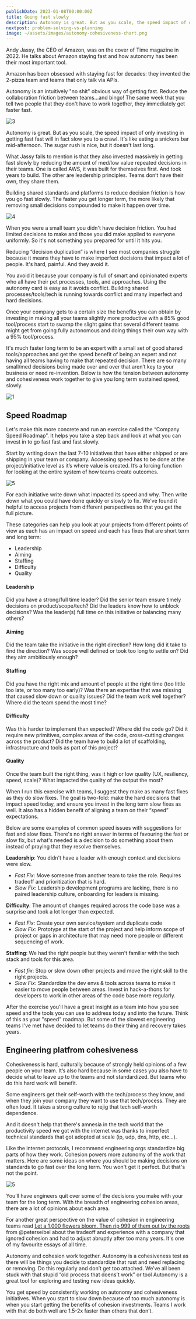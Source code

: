 ```yaml
---
publishDate: 2023-01-08T00:00:00Z
title: Going fast slowly
description: Autonomy is great. But as you scale, the speed impact of only investing in getting fast fast will in fact slow you to a crawl.
nextpost: problem-solving-vs-planning
image: ~/assets/images/autonomy-cohesiveness-chart.png
---
```


Andy Jassy, the CEO of Amazon, was on the cover of Time magazine in 2022. He talks about Amazon staying fast and how autonomy has been their most important tool.

Amazon has been obsessed with staying fast for decades: they invented the 2-pizza team and teams that only talk via APIs.

Autonomy is an intuitively "no shit" obvious way of getting fast.
Reduce the collaboration friction between teams...and bingo!
The same week that you tell two people that they don't have to work together, they immediately get faster fast.

![3](/images/fast-slowly/collab-friction.png)

Autonomy is great. But as you scale, the speed impact of only investing in getting fast fast will in fact slow you to a crawl.
It's like eating a snickers bar mid-afternoon. The sugar rush is nice, but it doesn't last long.

What Jassy fails to mention is that they also invested massively in getting fast slowly by reducing the amount of med/low value repeated decisions in their teams.
One is called AWS, it was built for themselves first. And took years to build. The other are leadership principles. Teams don’t have their own, they share them.

Building shared standards and platforms to reduce decision friction is how you go fast slowly.
The faster you get longer term, the more likely that removing small decisions compounded to make it happen over time.

![4](/images/fast-slowly/decision-friction.png)

When you were a small team you didn't have decision friction. You had limited decisions to make and those you did make applied to everyone uniformly.
So it's not something you prepared for until it hits you.

Reducing “decision duplication” is where I see most companies struggle because it means they have to make imperfect decisions that impact a lot of people.
It's hard, painful. And they avoid it.

You avoid it because your company is full of smart and opinionated experts who all have their pet processes, tools, and approaches.
Using the autonomy card is easy as it avoids conflict.
Building shared processes/tools/tech is running towards conflict and many imperfect and hard decisions.

Once your company gets to a certain size the benefits you can obtain by investing in making all your teams slightly more productive with a 85% good tool/process start to swamp the slight gains that several different teams might get from going fully autonomous and doing things their own way with a 95% tool/process.

It's much faster long term to be an expert with a small set of good shared tools/approaches and get the speed benefit of being an expert and not having all teams having to make that repeated decision.
There are so many small/med decisions being made over and over that aren’t key to your business or need re-invention. Below is how the tension between autonomy and cohesiveness work together to give you long term sustained speed, slowly.

![1](/images/fast-slowly/autonomy-cohesiveness-chart.png)

## Speed Roadmap

Let's make this more concrete and run an exercise called the “Company Speed Roadmap”. It helps you take a step back and look at what you can invest in to go fast fast and fast slowly.

Start by writing down the last 7-10 initiatives that have either shipped or are shipping in your team or company.
Accessing speed has to be done at the project/initiative level as it’s where value is created. It’s a forcing function for looking at the entire system of how teams create outcomes.

![5](/images/fast-slowly/speed-roadmap.png)

For each initiative write down what impacted its speed and why. Then write down what you could have done quickly or slowly to fix.
We've found it helpful to access projects from different perspectives so that you get the full picture.

These categories can help you look at your projects from different points of view as each has an impact on speed and each has fixes that are short term and long term:

- Leadership
- Aiming
- Staffing
- Difficulty
- Quality

#### Leadership

Did you have a strong/full time leader? Did the senior team ensure timely decisions on product/scope/tech? Did the leaders know how to unblock decisions? Was the leader(s) full time on this initiative or balancing many others?

#### Aiming

Did the team take the initiative in the right direction? How long did it take to find the direction? Was scope well defined or took too long to settle on? Did they aim ambitiously enough?

#### Staffing

Did you have the right mix and amount of people at the right time (too little too late, or too many too early)? Was there an expertise that was missing that caused slow down or quality issues? Did the team work well together? Where did the team spend the most time?

#### Difficulty

Was this harder to implement than expected? Where did the code go? Did it require new primitives, complex areas of the code, cross-cutting changes across the product? Did the team have to build a lot of scaffolding, infrastructure and tools as part of this project?

#### Quality

Once the team built the right thing, was it high or low quality (UX, resiliency, speed, scale)? What impacted the quality of the output the most?

When I run this exercise with teams, I suggest they make as many fast fixes as they do slow fixes. The goal is two-fold: make the hard decisions that impact speed today, and ensure you invest in the long term slow fixes as well.
It also has a hidden benefit of aligning a team on their “speed” expectations.

Below are some examples of common speed issues with suggestions for fast and slow fixes. There's no right answer in terms of favouring the fast or slow fix, but what's needed is a decision to do something about them instead of praying that they resolve themselves.

**Leadership**: You didn't have a leader with enough context and decisions were slow.

- _Fast Fix_: Move someone from another team to take the role. Requires tradeoff and prioritization that is hard.
- _Slow Fix_: Leadership development programs are lacking, there is no paired leadership culture, onboarding for leaders is missing.

**Difficulty**: The amount of changes required across the code base was a surprise and took a lot longer than expected.

- _Fast Fix_: Create your own service/system and duplicate code
- _Slow Fix_: Prototype at the start of the project and help inform scope of project or gaps in architecture that may need more people or different sequencing of work.

**Staffing**: We had the right people but they weren't familiar with the tech stack and tools for this area.

- _Fast fix_: Stop or slow down other projects and move the right skill to the right projects.
- _Slow Fix_: Standardize the dev envs & tools across teams to make it easier to move people between areas. Invest in hack-a-thons for developers to work in other areas of the code base more regularly.

After the exercise you'll have a great insight as a team into how you see speed and the tools you can use to address today and into the future. Think of this as your "speed" roadmap.
But some of the slowest engineering teams I've met have decided to let teams do their thing and recovery takes years.

## Engineering platfrom cohesiveness

Cohesiveness is hard, culturally because of strongly held opinions of a few people on your team. It’s also hard because in some cases you also have to decide what to leave up to the teams and not standardized. But teams who do this hard work will benefit.

Some engineers get their self-worth with the tech/process they know, and when they join your company they want to use that tech/process. They are often loud.
It takes a strong culture to rejig that tech self-worth dependence.

And it doesn't help that there's amnesia in the tech world that the productivity speed we got with the internet was thanks to imperfect technical standards that got adopted at scale (ip, udp, dns, http, etc...).

Like the internet protocols, I recommend engineering orgs standardize big parts of how they work. Cohesion powers more autonomy of the work that matters.
Here are some ideas on where you should be making decisions on standards to go fast over the long term. You won't get it perfect. But that's not the point.

![5](/images/fast-slowly/eng-cohesiveness-areas.png)

You’ll have engineers quit over some of the decisions you make with your team for the long term.
With the breadth of engineering cohesion areas, there are a lot of opinions about each area.

For another great perspective on the value of cohesion in engineering teams read [Let a 1,000 flowers bloom. Then rip 999 of them out by the roots](https://gigamonkeys.com/flowers/) from @peterseibel about the tradeoff and experience with a company that ignored cohesion and had to adjust abruptly after too many years. It's one
of my favourite essays of all time.

Autonomy and cohesion work together. Autonomy is a cohesiveness test as there will be things you decide to standardize that rust and need replacing or removing. Do this regularly and don’t get too attached.
We’ve all been stuck with that stupid “old process that doens’t work” or tool
Autonomy is a great tool for exploring and testing new ideas quickly.

You get speed by consistently working on autonomy and cohesiveness initiatives.
When you start to slow down because of too much autonomy is when you start getting the benefits of cohesion investments. Teams I work with that do both well are 1.5-2x faster than others that don’t.
